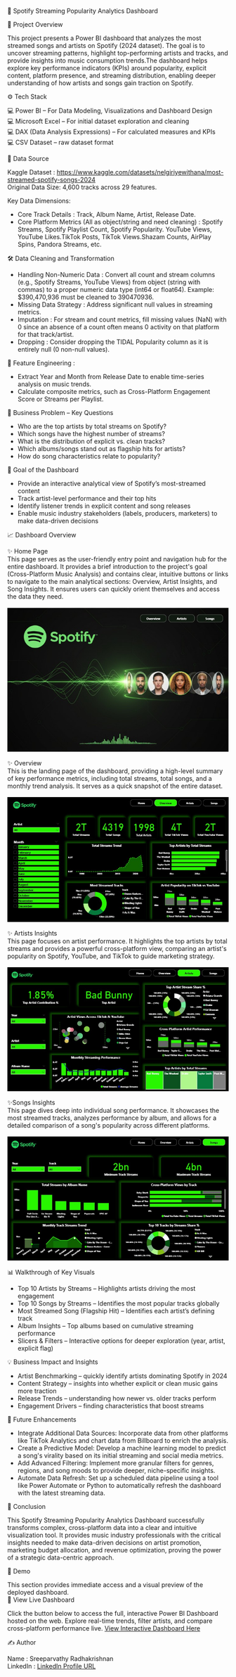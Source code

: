 🎵 Spotify Streaming Popularity Analytics Dashboard

📌 Project Overview

This project presents a Power BI dashboard that analyzes the most streamed songs and artists on Spotify (2024 dataset). The goal is to uncover streaming patterns, highlight top-performing artists and tracks, and provide insights into music consumption trends.The dashboard helps explore key performance indicators (KPIs) around popularity, explicit content, platform presence, and streaming distribution, enabling deeper understanding of how artists and songs gain traction on Spotify.

⚙️ Tech Stack

💻 Power BI – For Data Modeling, Visualizations and Dashboard Design <br>
💻 Microsoft Excel – For initial dataset exploration and cleaning<br>
💻 DAX (Data Analysis Expressions) – For calculated measures and KPIs<br>
💻 CSV Dataset – raw dataset format<br>

📂 Data Source

Kaggle Dataset : https://www.kaggle.com/datasets/nelgiriyewithana/most-streamed-spotify-songs-2024<br>
Original Data Size: 4,600 tracks across 29 features.

Key Data Dimensions:

- Core Track Details : Track, Album Name, Artist, Release Date.
- Core Platform Metrics (All as object/string and need cleaning) : Spotify Streams, Spotify Playlist Count, Spotify Popularity.
YouTube Views, YouTube Likes.TikTok Posts, TikTok Views.Shazam Counts, AirPlay Spins, Pandora Streams, etc.

🛠️ Data Cleaning and Transformation 

- Handling Non-Numeric Data : Convert all count and stream columns (e.g., Spotify Streams, YouTube Views) from object (string with commas) to a proper numeric data type (int64 or float64).
Example: $390,470,936 must be cleaned to 390470936.
- Missing Data Strategy : Address significant null values in streaming metrics.
- Imputation : For stream and count metrics, fill missing values (NaN) with 0 since an absence of a count often means 0 activity on that platform for that track/artist.
- Dropping : Consider dropping the TIDAL Popularity column as it is entirely null (0 non-null values).

📌 Feature Engineering : 

- Extract Year and Month from Release Date to enable time-series analysis on music trends.
- Calculate composite metrics, such as Cross-Platform Engagement Score or Streams per Playlist.

🚀 Business Problem – Key Questions

- Who are the top artists by total streams on Spotify?
- Which songs have the highest number of streams?
- What is the distribution of explicit vs. clean tracks?
- Which albums/songs stand out as flagship hits for artists?
- How do song characteristics  relate to popularity?

🎯 Goal of the Dashboard

- Provide an interactive analytical view of Spotify’s most-streamed content
- Track artist-level performance and their top hits
- Identify listener trends in explicit content and song releases
- Enable music industry stakeholders (labels, producers, marketers) to make data-driven decisions

📈 Dashboard Overview

✨ Home Page 
<br>This page serves as the user-friendly entry point and navigation hub for the entire dashboard. It provides a brief introduction to the project's goal (Cross-Platform Music Analysis) and contains clear, intuitive buttons or links to navigate to the main analytical sections: Overview, Artist Insights, and Song Insights. It ensures users can quickly orient themselves and access the data they need.<br><br>![Home Page](https://github.com/Sreeparvathy-Radhakrishnan/Spotify-Streaming-Popularity-Analytics-Dashboard/blob/main/Dashboard%20Images/Home%20Page.jpg)<br>

✨ Overview 
<br>This is the landing page of the dashboard, providing a high-level summary of key performance metrics, including total streams, total songs, and a monthly trend analysis. It serves as a quick snapshot of the entire dataset.<br><br>
![Overview](https://github.com/Sreeparvathy-Radhakrishnan/Spotify-Streaming-Popularity-Analytics-Dashboard/blob/main/Dashboard%20Images/Overview.jpg)<br>

✨ Artists Insights
<br>This page focuses on artist performance. It highlights the top artists by total streams and provides a powerful cross-platform view, comparing an artist's popularity on Spotify, YouTube, and TikTok to guide marketing strategy.<br><br>
![Artists Insights](https://github.com/Sreeparvathy-Radhakrishnan/Spotify-Streaming-Popularity-Analytics-Dashboard/blob/main/Dashboard%20Images/Artist%20Insights.jpg)<br>

✨Songs Insights 
<br>This page dives deep into individual song performance. It showcases the most streamed tracks, analyzes performance by album, and allows for a detailed comparison of a song's popularity across different platforms.<br><br>
![Songs Insights](https://github.com/Sreeparvathy-Radhakrishnan/Spotify-Streaming-Popularity-Analytics-Dashboard/blob/main/Dashboard%20Images/Song%20Insights.jpg)<br>

📊 Walkthrough of Key Visuals

- Top 10 Artists by Streams – Highlights artists driving the most engagement
- Top 10 Songs by Streams – Identifies the most popular tracks globally
- Most Streamed Song (Flagship Hit) – Identifies each artist’s defining track
- Album Insights – Top albums based on cumulative streaming performance
- Slicers & Filters – Interactive options for deeper exploration (year, artist, explicit flag)

💡 Business Impact and Insights

- Artist Benchmarking – quickly identify artists dominating Spotify in 2024
- Content Strategy – insights into whether explicit or clean music gains more traction
- Release Trends – understanding how newer vs. older tracks perform
- Engagement Drivers – finding characteristics that boost streams

🚀 Future Enhancements

- Integrate Additional Data Sources: Incorporate data from other platforms like TikTok Analytics and chart data from Billboard to enrich the analysis.
- Create a Predictive Model: Develop a machine learning model to predict a song's virality based on its initial streaming and social media metrics.
- Add Advanced Filtering: Implement more granular filters for genres, regions, and song moods to provide deeper, niche-specific insights.
- Automate Data Refresh: Set up a scheduled data pipeline using a tool like Power Automate or Python to automatically refresh the dashboard with the latest streaming data.
  
🎉 Conclusion

This Spotify Streaming  Popularity Analytics Dashboard successfully transforms complex, cross-platform data into a clear and intuitive visualization tool. It provides music industry professionals with the critical insights needed to make data-driven decisions on artist promotion, marketing budget allocation, and revenue optimization, proving the power of a strategic data-centric approach.

🎥 Demo

This section provides immediate access and a visual preview of the deployed dashboard.<br>
🔗 View Live Dashboard

Click the button below to access the full, interactive Power BI Dashboard hosted on the web. Explore real-time trends, filter artists, and compare cross-platform performance live.
[View Interactive Dashboard Here](https://github.com/Sreeparvathy-Radhakrishnan/Spotify-Streaming-Popularity-Analytics-Dashboard/blob/main/Spotify%20Streaming%20Popularity%20Analytics%20Dashboard.pbit)


✍️ Author

Name : Sreeparvathy Radhakrishnan <br>
LinkedIn : [ LinkedIn Profile URL](https://www.linkedin.com/in/sreeparvathy-radhakrishnan-151883249/)

